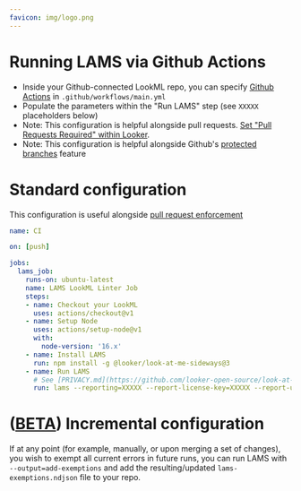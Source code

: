 ```yaml
---
favicon: img/logo.png
---
```

# Running LAMS via Github Actions

- Inside your Github-connected LookML repo, you can specify [Github Actions](https://docs.github.com/en/actions) in `.github/workflows/main.yml`
- Populate the parameters within the "Run LAMS" step (see `XXXXX` placeholders below)
- Note: This configuration is helpful alongside pull requests. [Set "Pull Requests Required" within Looker](https://cloud.google.com/looker/docs/git-options#integrating_pull_requests_for_your_project).
- Note: This configuration is helpful alongside Github's [protected branches](https://docs.github.com/en/repositories/configuring-branches-and-merges-in-your-repository/managing-protected-branches/about-protected-branches) feature

# Standard configuration

This configuration is useful alongside [pull request enforcement](https://cloud.google.com/looker/docs/git-options#integrating_pull_requests_for_your_project)

<!-- {% raw %} -->
```yaml
name: CI

on: [push]

jobs:
  lams_job:
    runs-on: ubuntu-latest
    name: LAMS LookML Linter Job
    steps:
    - name: Checkout your LookML
      uses: actions/checkout@v1
    - name: Setup Node
      uses: actions/setup-node@v1
      with:
        node-version: '16.x'
    - name: Install LAMS
      run: npm install -g @looker/look-at-me-sideways@3
    - name: Run LAMS
      # See [PRIVACY.md](https://github.com/looker-open-source/look-at-me-sideways/blob/master/PRIVACY.md)
      run: lams --reporting=XXXXX --report-license-key=XXXXX --report-user=XXXXX
```
<!-- {% endraw %}) -->

# ([BETA](https://github.com/looker-open-source/look-at-me-sideways/issues/142)) Incremental configuration

If at any point (for example, manually, or upon merging a set of changes), you wish to exempt all current errors in future runs, you can run LAMS with  `--output=add-exemptions` and add the resulting/updated `lams-exemptions.ndjson` file to your repo.
